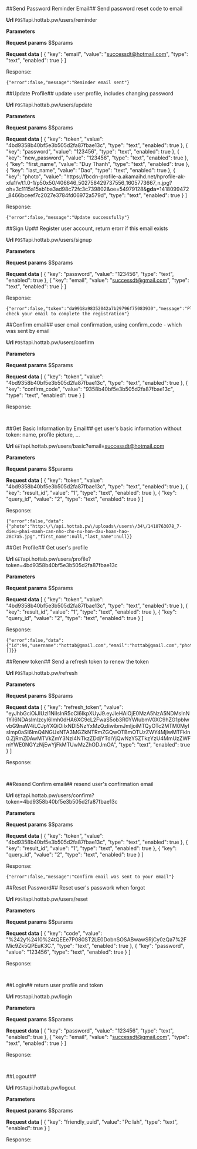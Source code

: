 ##Send Password Reminder Email##
Send password reset code to email

**Url**
<code>POST</code>api.hottab.pw/users/reminder


**Parameters**

**Request params**
$$params

**Request data**
[
    {
        "key": "email",
        "value": "successdt@hotmail.com",
        "type": "text",
        "enabled": true
    }
]


Response:

```
{"error":false,"message":"Reminder email sent"}

```

##Update Profile##
update user profile, includes changing password

**Url**
<code>POST</code>api.hottab.pw/users/update


**Parameters**

**Request params**
$$params

**Request data**
[
    {
        "key": "token",
        "value": "4bd9358b40bf5e3b505d2fa87fbae13c",
        "type": "text",
        "enabled": true
    },
    {
        "key": "password",
        "value": "123456",
        "type": "text",
        "enabled": true
    },
    {
        "key": "new_password",
        "value": "123456",
        "type": "text",
        "enabled": true
    },
    {
        "key": "first_name",
        "value": "Duy Thanh",
        "type": "text",
        "enabled": true
    },
    {
        "key": "last_name",
        "value": "Dao",
        "type": "text",
        "enabled": true
    },
    {
        "key": "photo",
        "value": "https:\/\/fbcdn-profile-a.akamaihd.net\/hprofile-ak-xfa1\/v\/t1.0-1\/p50x50\/406646_502758429737556_1605773667_n.jpg?oh=3c1115a15ab1ba3ad98c72fc3c739802&oe=54979128&__gda__=1418099472_8466bceef7c2027e3784fd06972a579d",
        "type": "text",
        "enabled": true
    }
]


Response:

```
{"error":false,"message":"Update successfully"}

```

##Sign Up##
Register user account, return erorr if this email exists

**Url**
<code>POST</code>api.hottab.pw/users/signup


**Parameters**

**Request params**
$$params

**Request data**
[
    {
        "key": "password",
        "value": "123456",
        "type": "text",
        "enabled": true
    },
    {
        "key": "email",
        "value": "successdt@gmail.com",
        "type": "text",
        "enabled": true
    }
]


Response:

```
{"error":false,"token":"da9918a98352042a7b29796f75083930","message":"Please check your email to complete the registration"}

```

##Confirm email##
user email confirmation, using confirm\_code - which was sent by email

**Url**
<code>POST</code>api.hottab.pw/users/confirm


**Parameters**

**Request params**
$$params

**Request data**
[
    {
        "key": "token",
        "value": "4bd9358b40bf5e3b505d2fa87fbae13c",
        "type": "text",
        "enabled": true
    },
    {
        "key": "confirm_code",
        "value": "9358b40bf5e3b505d2fa87fbae13c",
        "type": "text",
        "enabled": true
    }
]


Response:

```


```

##Get Basic Information by Email##
get user's basic information without token: name, profile picture, ...

**Url**
<code>GET</code>api.hottab.pw/users/basic?email=successdt@hotmail.com


**Parameters**

**Request params**
$$params

**Request data**
[
    {
        "key": "token",
        "value": "4bd9358b40bf5e3b505d2fa87fbae13c",
        "type": "text",
        "enabled": true
    },
    {
        "key": "result_id",
        "value": "1",
        "type": "text",
        "enabled": true
    },
    {
        "key": "query_id",
        "value": "2",
        "type": "text",
        "enabled": true
    }
]


Response:

```
{"error":false,"data":{"photo":"http:\/\/api.hottab.pw\/uploads\/users\/34\/1410763078_7-dieu-phai-manh-can-nho-cho-nu-hon-dau-hoan-hao-28c7a5.jpg","first_name":null,"last_name":null}}

```

##Get Profile##
Get user's profile

**Url**
<code>GET</code>api.hottab.pw/users/profile?token=4bd9358b40bf5e3b505d2fa87fbae13c


**Parameters**

**Request params**
$$params

**Request data**
[
    {
        "key": "token",
        "value": "4bd9358b40bf5e3b505d2fa87fbae13c",
        "type": "text",
        "enabled": true
    },
    {
        "key": "result_id",
        "value": "1",
        "type": "text",
        "enabled": true
    },
    {
        "key": "query_id",
        "value": "2",
        "type": "text",
        "enabled": true
    }
]


Response:

```
{"error":false,"data":{"id":94,"username":"hottab@gmail.com","email":"hottab@gmail.com","photo":null,"activated":1,"last_login":null,"first_name":null,"last_name":null,"settings":[]}}

```

##Renew token##
Send a refresh token to renew the token

**Url**
<code>POST</code>api.hottab.pw/refresh


**Parameters**

**Request params**
$$params

**Request data**
[
    {
        "key": "refresh_token",
        "value": "eyJhbGciOiJIUzI1NiIsInR5cCI6IkpXUyJ9.eyJleHAiOjE0MzA5NzA5NDMsInN1YiI6NDAsImlzcyI6Imh0dHA6XC9cL2FwaS5ob3R0YWIubmV0XC9hZG1pblwvbG9naW4iLCJpYXQiOiIxNDI5NzYxMzQzIiwibmJmIjoiMTQyOTc2MTM0MyIsImp0aSI6ImQ4NGUxNTA3MGZkNTRmZGQwOTBmOTUzZWY4MjIwMTFkIn0.ZjRmZDAwMTVkZmY3NzI4NTkzZDdjYTdlYjQwNzY5ZTkzYzU4MmUzZWFmYWE0NGYzNjEwYjFkMTUwMzZhODJmOA",
        "type": "text",
        "enabled": true
    }
]


Response:

```


```

##Resend Confirm email##
resend user's confirmation email

**Url**
<code>GET</code>api.hottab.pw/users/confirm?token=4bd9358b40bf5e3b505d2fa87fbae13c


**Parameters**

**Request params**
$$params

**Request data**
[
    {
        "key": "token",
        "value": "4bd9358b40bf5e3b505d2fa87fbae13c",
        "type": "text",
        "enabled": true
    },
    {
        "key": "result_id",
        "value": "1",
        "type": "text",
        "enabled": true
    },
    {
        "key": "query_id",
        "value": "2",
        "type": "text",
        "enabled": true
    }
]


Response:

```
{"error":false,"message":"Confirm email was sent to your email"}

```

##Reset Password##
Reset user's passwork when forgot

**Url**
<code>POST</code>api.hottab.pw/users/reset


**Parameters**

**Request params**
$$params

**Request data**
[
    {
        "key": "code",
        "value": "%242y%2410%24tQEEe7P080ST2LE0DobnSOSABwawSRjCy0zQa7%2FMic9Zk5QPEuK3C.",
        "type": "text",
        "enabled": true
    },
    {
        "key": "password",
        "value": "123456",
        "type": "text",
        "enabled": true
    }
]


Response:

```


```

##Login##
return user profile and token

**Url**
<code>POST</code>api.hottab.pw/login


**Parameters**

**Request params**
$$params

**Request data**
[
    {
        "key": "password",
        "value": "123456",
        "type": "text",
        "enabled": true
    },
    {
        "key": "email",
        "value": "successdt@gmail.com",
        "type": "text",
        "enabled": true
    }
]


Response:

```


```

##Logout##


**Url**
<code>POST</code>api.hottab.pw/logout


**Parameters**

**Request params**
$$params

**Request data**
[
    {
        "key": "friendly_uuid",
        "value": "Pc lah",
        "type": "text",
        "enabled": true
    }
]


Response:

```


```


